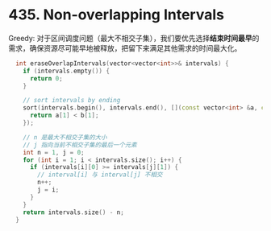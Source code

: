 # 435. Non-overlapping Intervals
Greedy: 对于区间调度问题（最大不相交子集），我们要优先选择**结束时间最早**的需求，确保资源尽可能早地被释放，把留下来满足其他需求的时间最大化。
```cpp
  int eraseOverlapIntervals(vector<vector<int>>& intervals) {
    if (intervals.empty()) {
      return 0;
    }

    // sort intervals by ending
    sort(intervals.begin(), intervals.end(), [](const vector<int> &a, const vector<int> &b) {
      return a[1] < b[1];
    });

    // n 是最大不相交子集的大小
    // j 指向当前不相交子集的最后一个元素
    int n = 1, j = 0;
    for (int i = 1; i < intervals.size(); i++) {
      if (intervals[i][0] >= intervals[j][1]) {
        // interval[i] 与 interval[j] 不相交
        n++;
        j = i;
      }
    }
    return intervals.size() - n;
  }
```